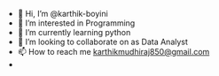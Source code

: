 - 👋 Hi, I’m @karthik-boyini
- 👀 I’m interested in Programming
- 🌱 I’m currently learning python
- 💞️ I’m looking to collaborate on as Data Analyst
- 📫 How to reach me karthikmudhiraj850@gmail.com
- 
<!---
karthik-boyini/karthik-boyini is a ✨ special ✨ repository because its `README.md` (this file) appears on your GitHub profile.
You can click the Preview link to take a look at your changes.
--->
